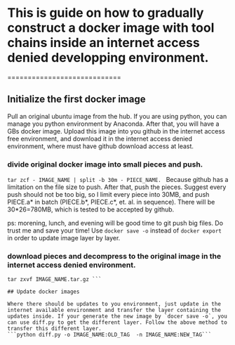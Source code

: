 # This is guide on how to gradually construct a docker image with tool chains inside an internet access denied developping environment.
 ============================

## Initialize the first docker image

Pull an original ubuntu image from the hub. If you are using python, you can manage you python environment by Anaconda. After that, you will have a GBs docker image. Upload this image into you github in the internet access free environment, and download it in the internet access denied environment, where must have github download access at least.

### divide original docker image into small pieces and push. 

```tar zcf - IMAGE_NAME | split -b 30m - PIECE_NAME. ```
 Because github has a limitation on the file size to push. After that, push the pieces. Suggest every push should not be too big, so I limit every piece into 30MB, and push PIECE.a* in batch (PIECE.b*, PIECE.c*, et. al. in sequence). There will be 30*26=780MB, which is tested to be accepted by github. 

ps: morening, lunch, and evening will be good time to git push big files. Do trust me and save your time!
Use `docker save -o` instead of `docker export` in order to update image layer by layer. 


### download pieces and decompress to the original image in the internet access denied environment.
```cat PIECE_NAME.* >> IMAGE_NAME.tar.gz
tar zxvf IMAGE_NAME.tar.gz ```

## Update docker images

Where there should be updates to you environment, just update in the internet available environment and transfer the layer containing the updates inside. If your generate the new image by `docer save -o`, you can use diff.py to get the different layer. Follow the above method to transfer this different layer.
```python diff.py -o IMAGE_NAME:OLD_TAG  -n IMAGE_NAME:NEW_TAG```



